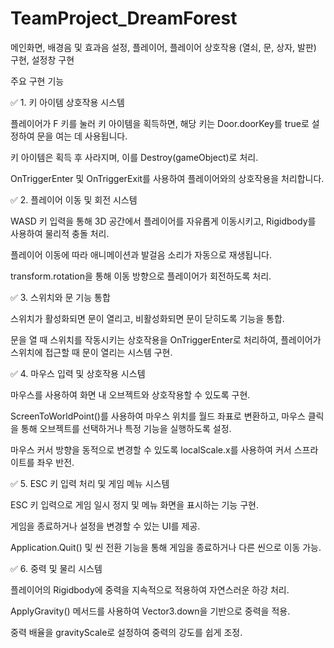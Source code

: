 # TeamProject_DreamForest

메인화면, 배경음 및 효과음 설정, 플레이어, 플레이어 상호작용 (열쇠, 문, 상자, 발판) 구현, 설정창 구현

주요 구현 기능


✅ 1. 키 아이템 상호작용 시스템

플레이어가 F 키를 눌러 키 아이템을 획득하면, 해당 키는 Door.doorKey를 true로 설정하여 문을 여는 데 사용됩니다.

키 아이템은 획득 후 사라지며, 이를 Destroy(gameObject)로 처리.

OnTriggerEnter 및 OnTriggerExit를 사용하여 플레이어와의 상호작용을 처리합니다.

✅ 2. 플레이어 이동 및 회전 시스템

WASD 키 입력을 통해 3D 공간에서 플레이어를 자유롭게 이동시키고, Rigidbody를 사용하여 물리적 충돌 처리.

플레이어 이동에 따라 애니메이션과 발걸음 소리가 자동으로 재생됩니다.

transform.rotation을 통해 이동 방향으로 플레이어가 회전하도록 처리.

✅ 3. 스위치와 문 기능 통합

스위치가 활성화되면 문이 열리고, 비활성화되면 문이 닫히도록 기능을 통합.

문을 열 때 스위치를 작동시키는 상호작용을 OnTriggerEnter로 처리하여, 플레이어가 스위치에 접근할 때 문이 열리는 시스템 구현.

✅ 4. 마우스 입력 및 상호작용 시스템

마우스를 사용하여 화면 내 오브젝트와 상호작용할 수 있도록 구현.

ScreenToWorldPoint()를 사용하여 마우스 위치를 월드 좌표로 변환하고, 마우스 클릭을 통해 오브젝트를 선택하거나 특정 기능을 실행하도록 설정.

마우스 커서 방향을 동적으로 변경할 수 있도록 localScale.x를 사용하여 커서 스프라이트를 좌우 반전.

✅ 5. ESC 키 입력 처리 및 게임 메뉴 시스템

ESC 키 입력으로 게임 일시 정지 및 메뉴 화면을 표시하는 기능 구현.

게임을 종료하거나 설정을 변경할 수 있는 UI를 제공.

Application.Quit() 및 씬 전환 기능을 통해 게임을 종료하거나 다른 씬으로 이동 가능.

✅ 6. 중력 및 물리 시스템

플레이어의 Rigidbody에 중력을 지속적으로 적용하여 자연스러운 하강 처리.

ApplyGravity() 메서드를 사용하여 Vector3.down을 기반으로 중력을 적용.

중력 배율을 gravityScale로 설정하여 중력의 강도를 쉽게 조정.
